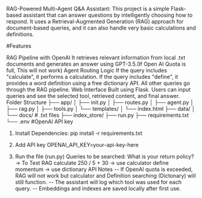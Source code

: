 RAG-Powered Multi-Agent Q&A Assistant:
This project is a simple Flask-based assistant that can answer questions by intelligently choosing how to respond. It uses a Retrieval-Augmented Generation (RAG) approach for document-based queries, and it can also handle very basic calculations and definitions.

#Features

RAG Pipeline with OpenAI
It retrieves relevant information from local .txt documents and generates an answer using GPT-3.5.(If Open AI Quota is full, This will not work)
Agent Routing Logic
If the query includes "calculate", it performs a calculation.
If the query includes "define", it provides a word definition using a free dictionary API.
All other queries go through the RAG pipeline.
Web Interface
Built using Flask. Users can input queries and see the selected tool, retrieved content, and final answer.
Folder Structure
├── app/ │ ├── init.py │ ├── routes.py │ ├── agent.py │ ├── rag.py │ ├── tools.py │ └── templates/ │ └── index.html ├── data/ │ └── docs/ # .txt files ├── index_store/ ├── run.py ├── requirements.txt └── .env #OpenAI API key

1. Install Dependencies:
pip install -r requirements.txt

2. Add API key
OPENAI_API_KEY=your-api-key-here

3. Run the file (run.py)
Queries to be searched:
What is your return policy? → To Test RAG
calculate 250 / 5 + 30 → use calculator
define momentum → use dictionary API
Notes -- If OpenAI quota is exceeded, RAG will not work but calculator and Definition searching (Dictonary) will still function. -- The assistant will log which tool was used for each query. -- Embeddings and indexes are saved locally after first use.
